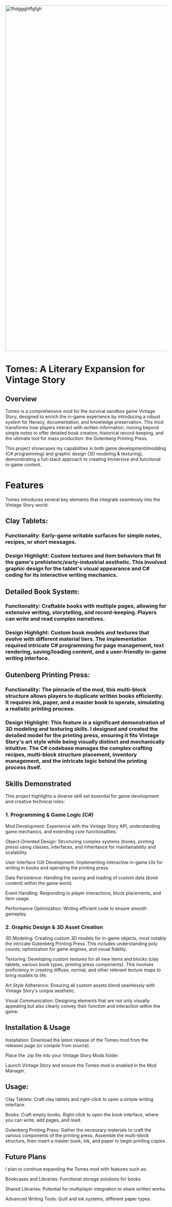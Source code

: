 <img width="1920" height="1080" alt="fhdggghffgfgh" src="https://github.com/user-attachments/assets/a1e20a5e-62e4-43c8-a1f5-b6807d47ea9e" />

# Tomes: A Literary Expansion for Vintage Story
## Overview
Tomes is a comprehensive mod for the survival sandbox game Vintage Story, designed to enrich the in-game experience by introducing a robust system for literacy, documentation, and knowledge preservation. This mod transforms how players interact with written information, moving beyond simple notes to offer detailed book creation, historical record-keeping, and the ultimate tool for mass production: the Gutenberg Printing Press.

This project showcases my capabilities in both game development/modding (C# programming) and graphic design (3D modeling & texturing), demonstrating a full-stack approach to creating immersive and functional in-game content.

# Features
Tomes introduces several key elements that integrate seamlessly into the Vintage Story world:

## Clay Tablets:

### Functionality: Early-game writable surfaces for simple notes, recipes, or short messages.

### Design Highlight: Custom textures and item behaviors that fit the game's prehistoric/early-industrial aesthetic. This involved graphic design for the tablet's visual appearance and C# coding for its interactive writing mechanics.

## Detailed Book System:

### Functionality: Craftable books with multiple pages, allowing for extensive writing, storytelling, and record-keeping. Players can write and read complex narratives.

### Design Highlight: Custom book models and textures that evolve with different material tiers. The implementation required intricate C# programming for page management, text rendering, saving/loading content, and a user-friendly in-game writing interface.

## Gutenberg Printing Press:

### Functionality: The pinnacle of the mod, this multi-block structure allows players to duplicate written books efficiently. It requires ink, paper, and a master book to operate, simulating a realistic printing process.

### Design Highlight: This feature is a significant demonstration of 3D modeling and texturing skills. I designed and created the detailed model for the printing press, ensuring it fits Vintage Story's art style while being visually distinct and mechanically intuitive. The C# codebase manages the complex crafting recipes, multi-block structure placement, inventory management, and the intricate logic behind the printing process itself.

## Skills Demonstrated
This project highlights a diverse skill set essential for game development and creative technical roles:

### 1. Programming & Game Logic (C#)
Mod Development: Experience with the Vintage Story API, understanding game mechanics, and extending core functionalities.

Object-Oriented Design: Structuring complex systems (books, printing press) using classes, interfaces, and inheritance for maintainability and scalability.

User Interface (UI) Development: Implementing interactive in-game UIs for writing in books and operating the printing press.

Data Persistence: Handling the saving and loading of custom data (book content) within the game world.

Event Handling: Responding to player interactions, block placements, and item usage.

Performance Optimization: Writing efficient code to ensure smooth gameplay.

### 2. Graphic Design & 3D Asset Creation
3D Modeling: Creating custom 3D models for in-game objects, most notably the intricate Gutenberg Printing Press. This includes understanding poly counts, optimization for game engines, and visual fidelity.

Texturing: Developing custom textures for all new items and blocks (clay tablets, various book types, printing press components). This involves proficiency in creating diffuse, normal, and other relevant texture maps to bring models to life.

Art Style Adherence: Ensuring all custom assets blend seamlessly with Vintage Story's unique aesthetic.

Visual Communication: Designing elements that are not only visually appealing but also clearly convey their function and interaction within the game.

## Installation & Usage
Installation:
Download the latest release of the Tomes mod from the releases page (or compile from source).

Place the .zip file into your Vintage Story Mods folder.

Launch Vintage Story and ensure the Tomes mod is enabled in the Mod Manager.

## Usage:
Clay Tablets: Craft clay tablets and right-click to open a simple writing interface.

Books: Craft empty books. Right-click to open the book interface, where you can write, add pages, and read.

Gutenberg Printing Press: Gather the necessary materials to craft the various components of the printing press. Assemble the multi-block structure, then insert a master book, ink, and paper to begin printing copies.

## Future Plans
I plan to continue expanding the Tomes mod with features such as:

Bookcases and Libraries: Functional storage solutions for books.

Shared Libraries: Potential for multiplayer integration to share written works.

Advanced Writing Tools: Quill and ink systems, different paper types.
